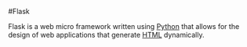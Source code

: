 #Flask

Flask is a web micro framework written using [Python](/wiki/Python) that allows for the design of web applications that generate [HTML](/wiki/HTML) dynamically.